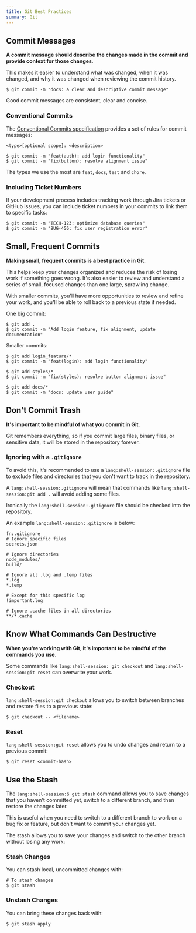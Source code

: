 ```yaml
---
title: Git Best Practices
summary: Git
---
```


## Commit Messages

**A commit message should describe the changes made in the commit and provide context for those changes**. 

This makes it easier to understand what was changed, when it was changed, and why it was changed when reviewing the commit history. 

```shell-session
$ git commit -m "docs: a clear and descriptive commit message"
```

Good commit messages are consistent, clear and concise.

### Conventional Commits

The [Conventional Commits specification](https://www.conventionalcommits.org/en/v1.0.0/#summary) provides a set of rules for commit messages:

```text
<type>[optional scope]: <description>
```

```shell-session
$ git commit -m "feat(auth): add login functionality"
$ git commit -m "fix(button): resolve alignment issue"
```

The types we use the most are `feat`, `docs`, `test` and `chore`.

### Including Ticket Numbers

If your development process includes tracking work through Jira tickets or GitHub issues, you can include ticket numbers in your commits to link them to specific tasks:

```shell-session
$ git commit -m "TECH-123: optimize database queries"
$ git commit -m "BUG-456: fix user registration error"
```

## Small, Frequent Commits

**Making small, frequent commits is a best practice in Git**. 

This helps keep your changes organized and reduces the risk of losing work if something goes wrong. It's also easier to review and understand a series of small, focused changes than one large, sprawling change. 

With smaller commits, you'll have more opportunities to review and refine your work, and you'll be able to roll back to a previous state if needed.

One big commit:

```shell-session
$ git add .
$ git commit -m "Add login feature, fix alignment, update documentation"
```

Smaller commits:

```shell-session
$ git add login_feature/*
$ git commit -m "feat(login): add login functionality"

$ git add styles/*
$ git commit -m "fix(styles): resolve button alignment issue"

$ git add docs/*
$ git commit -m "docs: update user guide"
```

## Don't Commit Trash

**It's important to be mindful of what you commit in Git**. 

Git remembers everything, so if you commit large files, binary files, or sensitive data, it will be stored in the repository forever.  

### Ignoring with a `.gitignore`

To avoid this, it's recommended to use a `lang:shell-session:.gitignore` file to exclude files and directories that you don't want to track in the repository.  

A `lang:shell-session:.gitignore` will mean that commands like `lang:shell-session:git add .` will avoid adding some files.

Ironically the `lang:shell-session:.gitignore` file should be checked into the repository.

An example `lang:shell-session:.gitignore` is below:

```text
fn:.gitignore
# Ignore specific files
secrets.json

# Ignore directories
node_modules/
build/

# Ignore all .log and .temp files
*.log
*.temp

# Except for this specific log
!important.log

# Ignore .cache files in all directories
**/*.cache
```

## Know What Commands Can Destructive

**When you're working with Git, it's important to be mindful of the commands you use**. 

Some commands like `lang:shell-session: git checkout` and `lang:shell-session:git reset` can overwrite your work.

### Checkout

`lang:shell-session:git checkout` allows you to switch between branches and restore files to a previous state:

```shell-session
$ git checkout -- <filename>
```

### Reset

`lang:shell-session:git reset` allows you to undo changes and return to a previous commit:

```shell-session
$ git reset <commit-hash>
```

## Use the Stash

The `lang:shell-session:$ git stash` command allows you to save changes that you haven't committed yet, switch to a different branch, and then restore the changes later. 

This is useful when you need to switch to a different branch to work on a bug fix or feature, but don't want to commit your changes yet. 

The stash allows you to save your changes and switch to the other branch without losing any work:

### Stash Changes

You can stash local, uncommitted changes with:

```shell-session
# To stash changes
$ git stash
```

### Unstash Changes

You can bring these changes back with:

```shell-session
$ git stash apply
```
